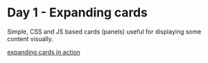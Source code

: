 # Day 1 - Expanding cards

Simple, CSS and JS based cards (panels) useful for displaying some content visually.

[expanding cards in action](https://youtu.be/bZZNzVN_TKg)
